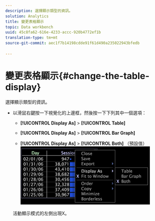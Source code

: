 ```yaml
---
description: 選擇顯示類型的資訊。
solution: Analytics
title: 變更表格顯示
topic: Data workbench
uuid: 45c8fa62-616e-4233-accc-920b4772ef1b
translation-type: tm+mt
source-git-commit: aec1f7b14198cdde91f61d490a235022943bfedb

---
```



# 變更表格顯示{#change-the-table-display}

選擇顯示類型的資訊。

* 以滑鼠右鍵按一下視覺化的上邊框，然後按一下下列其中一個選項：

   * **[!UICONTROL Display As]** > **[!UICONTROL Table]**

   * **[!UICONTROL Display As]** > **[!UICONTROL Bar Graph]**

   * **[!UICONTROL Display As]** > **[!UICONTROL Both]** （預設值）
   ![](assets/mnu_Table_Bar_Display.png)

   活動顯示模式的左側出現X。

